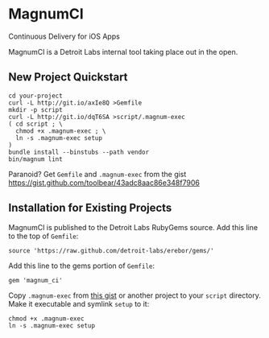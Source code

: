 MagnumCI
========

Continuous Delivery for iOS Apps

MagnumCI is a Detroit Labs internal tool taking place out in the open.

New Project Quickstart
----------------------

    cd your-project
    curl -L http://git.io/axIe8Q >Gemfile
    mkdir -p script
    curl -L http://git.io/dqT6SA >script/.magnum-exec
    ( cd script ; \
      chmod +x .magnum-exec ; \
      ln -s .magnum-exec setup
    )
    bundle install --binstubs --path vendor
    bin/magnum lint

Paranoid? Get `Gemfile` and `.magnum-exec` from the gist https://gist.github.com/toolbear/43adc8aac86e348f7906

Installation for Existing Projects
----------------------------------

MagnumCI is published to the Detroit Labs RubyGems source. Add this line to the top of `Gemfile`:

    source 'https://raw.github.com/detroit-labs/erebor/gems/'

Add this line to the gems portion of `Gemfile`:

    gem 'magnum_ci'

Copy `.magnum-exec` from [this gist](https://gist.github.com/toolbear/43adc8aac86e348f7906) or another project to your `script`
directory. Make it executable and symlink `setup` to it:

    chmod +x .magnum-exec
    ln -s .magnum-exec setup 
